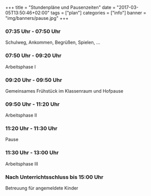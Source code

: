 +++
title = "Stundenpläne und Pausenzeiten"
date = "2017-03-05T13:50:46+02:00"
tags = ["plan"]
categories = ["info"]
banner = "img/banners/pause.jpg"
+++

### 07:35 Uhr - 07:50 Uhr 
Schulweg, Ankommen, Begrüßen, Spielen, ...

### 07:50 Uhr - 09:20 Uhr
Arbeitsphase I

### 09:20 Uhr - 09:50 Uhr 
Gemeinsames Frühstück im Klassenraum und Hofpause

### 09:50 Uhr - 11:20 Uhr
Arbeitsphase II

### 11:20 Uhr - 11:30 Uhr 
Pause

### 11:30 Uhr - 13:00 Uhr 
Arbeitsphase III

### Nach Unterrichtsschluss bis 15:00 Uhr 
Betreuung für angemeldete Kinder